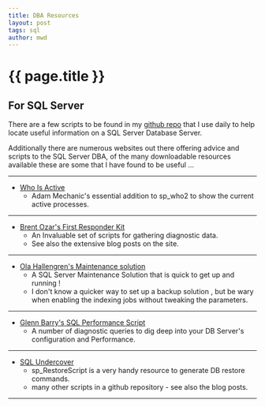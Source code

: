 ```yaml
---
title: DBA Resources
layout: post
tags: sql
author: mwd
---
```


# {{ page.title }}
## For SQL Server

There are a few scripts to be found in my [github repo](https://github.com/markwdavies/SQLServerUtilities) that I use daily to help locate useful information on a SQL Server Database Server.

Additionally there are numerous websites out there offering advice and scripts to the SQL Server DBA, of the many downloadable resources available these are some that I have found to be useful ...

***
* [Who Is Active](https://github.com/amachanic/sp_whoisactive)
     * Adam Mechanic's essential addition to sp_who2 to show the current active processes.

***
* [Brent Ozar's First Responder Kit](https://www.brentozar.com/first-aid/) 
    * An Invaluable set of scripts for gathering diagnostic data. 
    * See also the extensive blog posts on the site.

***
* [Ola Hallengren's Maintenance solution](https://ola.hallengren.com) 
    * A SQL Server Maintenance Solution that is quick to get up and running ! 
    * I don't know a quicker way to set up a backup solution , but be wary when enabling the indexing jobs without tweaking the parameters.

***
* [Glenn Barry's SQL Performance Script](https://glennsqlperformance.com/resources/)
    * A number of diagnostic queries to dig deep into your DB Server's configuration and Performance.
***

* [SQL Undercover](https://sqlundercover.com/free-tools/) 
    * sp_RestoreScript is a very handy resource to generate DB restore commands.
    * many other scripts in a github repository - see also the blog posts.
***
